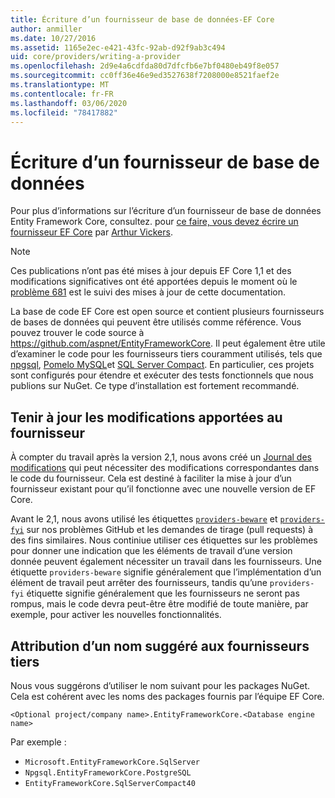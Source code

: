 ```yaml
---
title: Écriture d’un fournisseur de base de données-EF Core
author: anmiller
ms.date: 10/27/2016
ms.assetid: 1165e2ec-e421-43fc-92ab-d92f9ab3c494
uid: core/providers/writing-a-provider
ms.openlocfilehash: 2d9e4a6cdfda80d7dfcfb6e7bf0480eb49f8e057
ms.sourcegitcommit: cc0ff36e46e9ed3527638f7208000e8521faef2e
ms.translationtype: MT
ms.contentlocale: fr-FR
ms.lasthandoff: 03/06/2020
ms.locfileid: "78417882"
---
```

# <a name="writing-a-database-provider"></a>Écriture d’un fournisseur de base de données

Pour plus d’informations sur l’écriture d’un fournisseur de base de données Entity Framework Core, consultez. pour [ce faire, vous devez écrire un fournisseur EF Core](https://blog.oneunicorn.com/2016/11/11/so-you-want-to-write-an-ef-core-provider/) par [Arthur Vickers](https://github.com/ajcvickers).

> [!NOTE]
> Ces publications n’ont pas été mises à jour depuis EF Core 1,1 et des modifications significatives ont été apportées depuis le moment où le [problème 681](https://github.com/dotnet/EntityFramework.Docs/issues/681) est le suivi des mises à jour de cette documentation.

La base de code EF Core est open source et contient plusieurs fournisseurs de bases de données qui peuvent être utilisés comme référence. Vous pouvez trouver le code source à <https://github.com/aspnet/EntityFrameworkCore>. Il peut également être utile d’examiner le code pour les fournisseurs tiers couramment utilisés, tels que [npgsql](https://github.com/npgsql/Npgsql.EntityFrameworkCore.PostgreSQL), [Pomelo MySQL](https://github.com/PomeloFoundation/Pomelo.EntityFrameworkCore.MySql)et [SQL Server Compact](https://github.com/ErikEJ/EntityFramework.SqlServerCompact). En particulier, ces projets sont configurés pour étendre et exécuter des tests fonctionnels que nous publions sur NuGet. Ce type d’installation est fortement recommandé.

## <a name="keeping-up-to-date-with-provider-changes"></a>Tenir à jour les modifications apportées au fournisseur

À compter du travail après la version 2,1, nous avons créé un [Journal des modifications](provider-log.md) qui peut nécessiter des modifications correspondantes dans le code du fournisseur. Cela est destiné à faciliter la mise à jour d’un fournisseur existant pour qu’il fonctionne avec une nouvelle version de EF Core.

Avant le 2,1, nous avons utilisé les étiquettes [`providers-beware`](https://github.com/aspnet/EntityFrameworkCore/labels/providers-beware) et [`providers-fyi`](https://github.com/aspnet/EntityFrameworkCore/labels/providers-fyi) sur nos problèmes GitHub et les demandes de tirage (pull requests) à des fins similaires. Nous continiue utiliser ces étiquettes sur les problèmes pour donner une indication que les éléments de travail d’une version donnée peuvent également nécessiter un travail dans les fournisseurs. Une étiquette `providers-beware` signifie généralement que l’implémentation d’un élément de travail peut arrêter des fournisseurs, tandis qu’une `providers-fyi` étiquette signifie généralement que les fournisseurs ne seront pas rompus, mais le code devra peut-être être modifié de toute manière, par exemple, pour activer les nouvelles fonctionnalités.

## <a name="suggested-naming-of-third-party-providers"></a>Attribution d’un nom suggéré aux fournisseurs tiers

Nous vous suggérons d’utiliser le nom suivant pour les packages NuGet. Cela est cohérent avec les noms des packages fournis par l’équipe EF Core.

`<Optional project/company name>.EntityFrameworkCore.<Database engine name>`

Par exemple :

* `Microsoft.EntityFrameworkCore.SqlServer`
* `Npgsql.EntityFrameworkCore.PostgreSQL`
* `EntityFrameworkCore.SqlServerCompact40`
